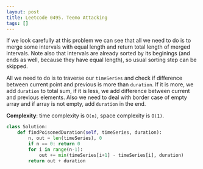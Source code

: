 ```yaml
---
layout: post
title: Leetcode 0495. Teemo Attacking
tags: []
---
```


If we look carefully at this problem we can see that all we need to do is to merge some intervals with equal length and return total length of merged intervals. Note also that intervals are already sorted by its beginings (and ends as well, because they have equal length), so usual sorting step can be skipped.
 
 All we need to do is to traverse our `timeSeries` and check if difference between current point and previous is more than `duration`. If it is more, we add `duration` to total sum, if it is less, we add difference between current and previous elements. Also we need to deal with border case of empty array and if array is not empty, add `duration` in the end. 
 
 **Complexity**: time complexity is `O(n)`, space complexity is `O(1)`.

```python
class Solution:
    def findPoisonedDuration(self, timeSeries, duration):
        n, out = len(timeSeries), 0
        if n == 0: return 0
        for i in range(n-1):
            out += min(timeSeries[i+1] - timeSeries[i], duration)
        return out + duration
```
